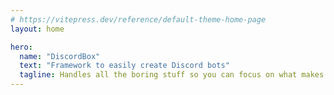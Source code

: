 ```yaml
---
# https://vitepress.dev/reference/default-theme-home-page
layout: home

hero:
  name: "DiscordBox"
  text: "Framework to easily create Discord bots"
  tagline: Handles all the boring stuff so you can focus on what makes your bot unique.
---
```

